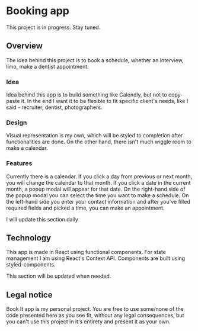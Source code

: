 # Booking app

This project is in progress. Stay tuned.

## Overview

The idea behind this project is to book a schedule, whether an interview, limo, make a dentist appointment.

### Idea

Idea behind this app is to build something like Calendly, but not to copy-paste it.
In the end I want it to be flexible to fit specific client's needs, like I said - recruiter, dentist, photographers.

### Design

Visual representation is my own, which will be styled to completion after functionalities are done.
On the other hand, there isn't much wiggle room to make a calendar.

### Features

Currently there is a calendar.
If you click a day from previous or next month, you will change the calendar to that month.
If you click a date in the current month, a popup modal will appear for that date.
On the right-hand side of the popup modal you can select the time you want to make a schedule.
On the left-hand side you enter your contact information and after you've filled required fields and picked a time, you can make an appointment.

I will update this section daily

## Technology

This app is made in React using functional components. 
For state management I am using React's Context API.
Components are built using styled-components.

This section will be updated when needed.

## Legal notice

Book It app is my personal project. You are free to use some/none of the code presented here as you see fit, without any legal consequences, but you can't use this project in it's entirety and present it as your own.
